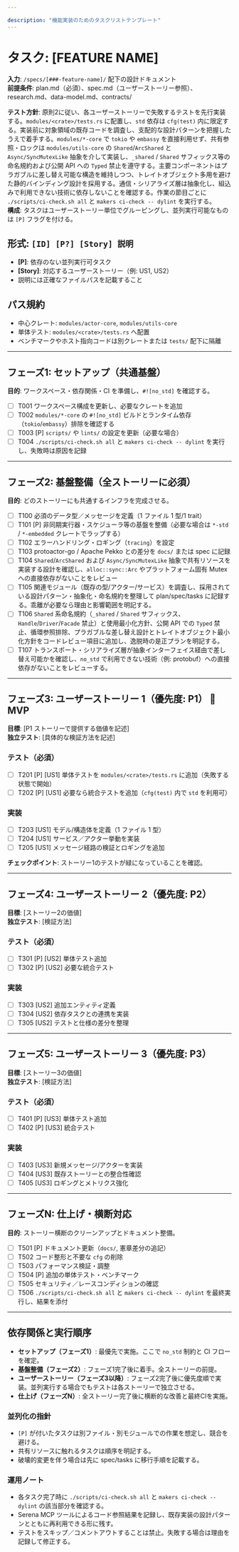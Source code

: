 ```yaml
---

description: "機能実装のためのタスクリストテンプレート"
---
```


# タスク: [FEATURE NAME]

**入力**: `/specs/[###-feature-name]/` 配下の設計ドキュメント  
**前提条件**: plan.md（必須）、spec.md（ユーザーストーリー参照）、research.md、data-model.md、contracts/

**テスト方針**: 原則2に従い、各ユーザーストーリーで失敗するテストを先行実装する。`modules/<crate>/tests.rs` に配置し、`std` 依存は `cfg(test)` 内に限定する。実装前に対象領域の既存コードを調査し、支配的な設計パターンを把握したうえで着手する。`modules/*-core` で `tokio` や `embassy` を直接利用せず、共有参照・ロックは `modules/utils-core` の `Shared`/`ArcShared` と `Async/SyncMutexLike` 抽象を介して実装し、`_shared` / `Shared` サフィックス等の命名規約および公開 API への `Typed` 禁止を遵守する。主要コンポーネントはプラガブルに差し替え可能な構造を維持しつつ、トレイトオブジェクト多用を避けた静的バインディング設計を採用する。通信・シリアライズ層は抽象化し、組込みで利用できない技術に依存しないことを確認する。作業の節目ごとに `./scripts/ci-check.sh all` と `makers ci-check -- dylint` を実行する。  
**構成**: タスクはユーザーストーリー単位でグルーピングし、並列実行可能なものは `[P]` フラグを付ける。

## 形式: `[ID] [P?] [Story] 説明`

- **[P]**: 依存のない並列実行可タスク  
- **[Story]**: 対応するユーザーストーリー（例: US1, US2）  
- 説明には正確なファイルパスを記載すること

## パス規約

- 中心クレート: `modules/actor-core`, `modules/utils-core`  
- 単体テスト: `modules/<crate>/tests.rs` へ配置  
- ベンチマークやホスト指向コードは別クレートまたは `tests/` 配下に隔離

---

## フェーズ1: セットアップ（共通基盤）

**目的**: ワークスペース・依存関係・CI を準備し、`#![no_std]` を確認する。

- [ ] T001 ワークスペース構成を更新し、必要なクレートを追加  
- [ ] T002 `modules/*-core` の `#![no_std]` ビルドとランタイム依存（`tokio`/`embassy`）排除を確認する  
- [ ] T003 [P] `scripts/` や `lints/` の設定を更新（必要な場合）  
- [ ] T004 `./scripts/ci-check.sh all` と `makers ci-check -- dylint` を実行し、失敗時は原因を記録

---

## フェーズ2: 基盤整備（全ストーリーに必須）

**目的**: どのストーリーにも共通するインフラを完成させる。

- [ ] T100 必須のデータ型／メッセージを定義（1 ファイル 1 型/1 trait）  
- [ ] T101 [P] 非同期実行器・スケジューラ等の基盤を整備（必要な場合は `*-std` / `*-embedded` クレートでラップする）  
- [ ] T102 エラーハンドリング・ロギング（`tracing`）を設定  
- [ ] T103 protoactor-go / Apache Pekko との差分を `docs/` または spec に記録  
- [ ] T104 `Shared`/`ArcShared` および `Async/SyncMutexLike` 抽象で共有リソースを実装する設計を確認し、`alloc::sync::Arc` やプラットフォーム固有 Mutex への直接依存がないことをレビュー  
- [ ] T105 関連モジュール（既存の型/アクター/サービス）を調査し、採用されている設計パターン・抽象化・命名規約を整理して plan/spec/tasks に記録する。乖離が必要なら理由と影響範囲を明記する。  
- [ ] T106 `Shared` 系命名規約（`_shared` / `Shared` サフィックス、`Handle`/`Driver`/`Facade` 禁止）と使用最小化方針、公開 API での `Typed` 禁止、循環参照排除、プラガブルな差し替え設計とトレイトオブジェクト最小化方針をコードレビュー項目に追加し、逸脱時の是正プランを明記する。  
- [ ] T107 トランスポート・シリアライズ層が抽象インターフェイス経由で差し替え可能かを確認し、`no_std` で利用できない技術（例: protobuf）への直接依存がないことをレビューする。

---

## フェーズ3: ユーザーストーリー 1（優先度: P1） 🎯 MVP

**目標**: [P1 ストーリーで提供する価値を記述]  
**独立テスト**: [具体的な検証方法を記述]

### テスト（必須）

- [ ] T201 [P] [US1] 単体テストを `modules/<crate>/tests.rs` に追加（失敗する状態で開始）  
- [ ] T202 [P] [US1] 必要なら統合テストを追加（`cfg(test)` 内で `std` を利用可）

### 実装

- [ ] T203 [US1] モデル/構造体を定義（1 ファイル 1 型）  
- [ ] T204 [US1] サービス／アクター挙動を実装  
- [ ] T205 [US1] メッセージ経路の検証とロギングを追加

**チェックポイント**: ストーリー1のテストが緑になっていることを確認。

---

## フェーズ4: ユーザーストーリー 2（優先度: P2）

**目標**: [ストーリー2の価値]  
**独立テスト**: [検証方法]

### テスト（必須）

- [ ] T301 [P] [US2] 単体テスト追加  
- [ ] T302 [P] [US2] 必要な統合テスト

### 実装

- [ ] T303 [US2] 追加エンティティ定義  
- [ ] T304 [US2] 依存タスクとの連携を実装  
- [ ] T305 [US2] テストと仕様の差分を整理

---

## フェーズ5: ユーザーストーリー 3（優先度: P3）

**目標**: [ストーリー3の価値]  
**独立テスト**: [検証方法]

### テスト（必須）

- [ ] T401 [P] [US3] 単体テスト追加  
- [ ] T402 [P] [US3] 統合テスト

### 実装

- [ ] T403 [US3] 新規メッセージ/アクターを実装  
- [ ] T404 [US3] 既存ストーリーとの整合性確認  
- [ ] T405 [US3] ロギングとメトリクス強化

---

## フェーズN: 仕上げ・横断対応

**目的**: ストーリー横断のクリーンアップとドキュメント整備。

- [ ] T501 [P] ドキュメント更新（`docs/`, 憲章差分の追記）  
- [ ] T502 コード整形と不要な `cfg` の削除  
- [ ] T503 パフォーマンス検証・調整  
- [ ] T504 [P] 追加の単体テスト・ベンチマーク  
- [ ] T505 セキュリティ／レースコンディションの確認  
- [ ] T506 `./scripts/ci-check.sh all` と `makers ci-check -- dylint` を最終実行し、結果を添付

---

## 依存関係と実行順序

- **セットアップ（フェーズ1）**: 最優先で実施。ここで `no_std` 制約と CI フローを確定。  
- **基盤整備（フェーズ2）**: フェーズ1完了後に着手。全ストーリーの前提。  
- **ユーザーストーリー（フェーズ3以降）**: フェーズ2完了後に優先度順で実装。並列実行する場合でもテストは各ストーリーで独立させる。  
- **仕上げ（フェーズN）**: 全ストーリー完了後に横断的な改善と最終CIを実施。

### 並列化の指針

- `[P]` が付いたタスクは別ファイル・別モジュールでの作業を想定し、競合を避ける。  
- 共有リソースに触れるタスクは順序を明記する。  
- 破壊的変更を伴う場合は先に spec/tasks に移行手順を記載する。

### 運用ノート

- 各タスク完了時に `./scripts/ci-check.sh all` と `makers ci-check -- dylint` の該当部分を確認する。  
- Serena MCP ツールによるコード参照結果を記録し、既存実装の設計パターンとともに再利用できる形に残す。  
- テストをスキップ／コメントアウトすることは禁止。失敗する場合は理由を記録して修正する。
